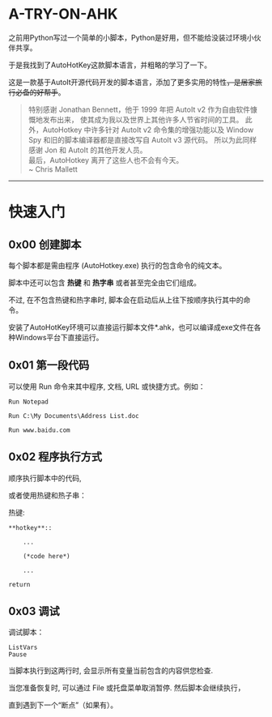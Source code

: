 # A-TRY-ON-AHK
之前用Python写过一个简单的小脚本，Python是好用，但不能给没装过环境小伙伴共享。	

于是我找到了AutoHotKey这款脚本语言，并粗略的学习了一下。

这是一款基于AutoIt开源代码开发的脚本语言，添加了更多实用的特性<del>，是居家旅行必备的好帮手</del>。	

>特别感谢 Jonathan Bennett，他于 1999 年把 AutoIt v2 作为自由软件慷慨地发布出来，
使其成为我以及世界上其他许多人节省时间的工具。
此外，AutoHotkey 中许多针对 AutoIt v2 命令集的增强功能以及 Window Spy 和旧的脚本编译器都是直接改写自 AutoIt v3 源代码。
所以为此同样感谢 Jon 和 AutoIt 的其他开发人员。<br>
>最后，AutoHotkey 离开了这些人也不会有今天。<br>
>~ Chris Mallett
---


# 快速入门

## 0x00 创建脚本

每个脚本都是需由程序 (AutoHotkey.exe) 执行的包含命令的纯文本。

脚本中还可以包含 **热键** 和 **热字串** 或者甚至完全由它们组成。

不过, 在不包含热键和热字串时, 脚本会在启动后从上往下按顺序执行其中的命令。

安装了AutoHotKey环境可以直接运行脚本文件*.ahk，也可以编译成exe文件在各种Windows平台下直接运行。

## 0x01 第一段代码

可以使用 Run 命令来其中程序, 文档, URL 或快捷方式。例如：

	Run Notepad

	Run C:\My Documents\Address List.doc

	Run www.baidu.com

## 0x02 程序执行方式

顺序执行脚本中的代码,

或者使用热键和热子串：

热键:

	**hotkey**::
	
		...
		
		(*code here*)
		
		...
		
	return
	
## 0x03 调试

调试脚本： 

	ListVars
	Pause

当脚本执行到这两行时, 会显示所有变量当前包含的内容供您检查. 

当您准备恢复时, 可以通过 File 或托盘菜单取消暂停. 然后脚本会继续执行，

直到遇到下一个“断点”（如果有）。